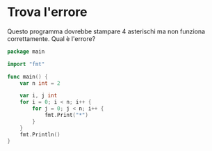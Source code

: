 # Trova l'errore

Questo programma dovrebbe stampare 4 asterischi ma non funziona correttamente. Qual è l'errore? 

```go
package main

import "fmt"

func main() {
	var n int = 2

	var i, j int
	for i = 0; i < n; i++ {
		for j = 0; j < n; i++ {
			fmt.Print("*")
		}
	}
	fmt.Println()
}
```
